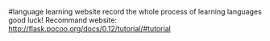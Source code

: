 #language learning website
		record the whole process of learning languages
		good luck!
		Recommand website: http://flask.pocoo.org/docs/0.12/tutorial/#tutorial